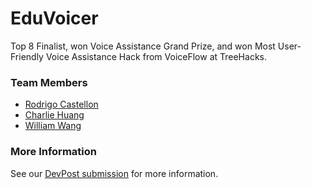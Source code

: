 # EduVoicer

Top 8 Finalist, won Voice Assistance Grand Prize, and won Most User-Friendly Voice Assistance Hack from VoiceFlow at TreeHacks.

### Team Members

- [Rodrigo Castellon](http://github.com/rodrigo-castellon)
- [Charlie Huang](https://github.com/charliehuang5)
- [William Wang](https://github.com/wwang63)

### More Information

See our [DevPost submission](https://devpost.com/software/eduvoicer) for more information.
